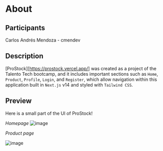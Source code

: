 # About

## Participants

Carlos Andrés Mendoza - cmendev

## Description

[ProStock][https://prostock.vercel.app/] was created as a project of the Talento Tech bootcamp, and it includes important sections such as `Home`, `Product`, `Profile`, `Login`, and `Register`, which allow navigation within this application built in `Next.js` v14 and styled with `Tailwind CSS`.

## Preview

Here is a small part of the UI of ProStock!

*Homepage*
![image](/public/image-one.png)

*Product page*

![image](/public/image-two.png)
